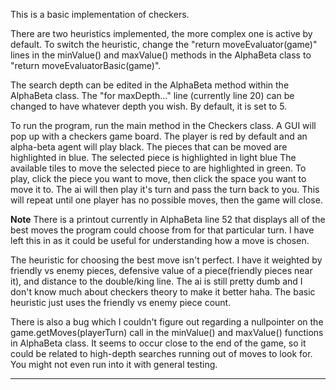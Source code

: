 This is a basic implementation of checkers.

There are two heuristics implemented, the more complex one is active by default.
    To switch the heuristic, change the "return moveEvaluator(game)" lines in the minValue() and maxValue() methods
    in the AlphaBeta class to "return moveEvaluatorBasic(game)".

The search depth can be edited in the AlphaBeta method within the AlphaBeta class. The "for maxDepth..." line (currently
    line 20) can be changed to have whatever depth you wish. By default, it is set to 5.

To run the program, run the main method in the Checkers class. A GUI will pop up with a checkers game board.
The player is red by default and an alpha-beta agent will play black.
The pieces that can be moved are highlighted in blue.
The selected piece is highlighted in light blue
The available tiles to move the selected piece to are highlighted in green.
To play, click the piece you want to move, then click the space you want to move it to. The ai will then play it's turn
and pass the turn back to you. This will repeat until one player has no possible moves, then the game will close.


**Note**
There is a printout currently in AlphaBeta line 52 that displays all of the best moves the program could choose from for
that particular turn. I have left this in as it could be useful for understanding how a move is chosen.

The heuristic for choosing the best move isn't perfect. I have it weighted by friendly vs enemy pieces, defensive value
of a piece(friendly pieces near it), and distance to the double/king line. The ai is still pretty dumb and I don't know
much about checkers theory to make it better haha.
The basic heuristic just uses the friendly vs enemy piece count.

There is also a bug which I couldn't figure out regarding a nullpointer on the game.getMoves(playerTurn) call in the
minValue() and maxValue() functions in AlphaBeta class. It seems to occur close to the end of the game, so it could be
related to high-depth searches running out of moves to look for. You might not even run into it with general testing.
** ** **
